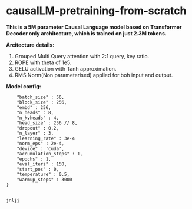 # causalLM-pretraining-from-scratch

**This is a 5M parameter Causal Language model based on Transformer Decoder only architecture, which is trained on just 2.3M tokens.**


**Arcitecture details:**
1. Grouped Multi Query attention with 2:1 query, key ratio.
2. ROPE with theta of 1e5.
3. GELU activation with Tanh approximation.
4. RMS Norm(Non parameterised) applied for boh input and output.

**Model config:**

```config_dict = {
    "batch_size" : 56,
    "block_size" : 256,
    "embd" : 256,
    "n_heads" : 8,
    "n_kvheads" : 4,
    "head_size" : 256 // 8,
    "dropout" : 0.2,
    "n_layer" : 3,
    "learning_rate" : 3e-4
    "norm_eps" : 2e-4,
    "device" : 'cuda',
    "accumulation_steps" : 1,
    "epochs" : 1,
    "eval_iters" : 150,
    "start_pos" : 0,
    "temperature" : 0.5,
    "warmup_steps" : 3000
}


jnljj

